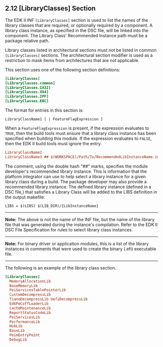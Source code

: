 <!--- @file
  2.12 [LibraryClasses] Section

  Copyright (c) 2007-2017, Intel Corporation. All rights reserved.<BR>

  Redistribution and use in source (original document form) and 'compiled'
  forms (converted to PDF, epub, HTML and other formats) with or without
  modification, are permitted provided that the following conditions are met:

  1) Redistributions of source code (original document form) must retain the
     above copyright notice, this list of conditions and the following
     disclaimer as the first lines of this file unmodified.

  2) Redistributions in compiled form (transformed to other DTDs, converted to
     PDF, epub, HTML and other formats) must reproduce the above copyright
     notice, this list of conditions and the following disclaimer in the
     documentation and/or other materials provided with the distribution.

  THIS DOCUMENTATION IS PROVIDED BY TIANOCORE PROJECT "AS IS" AND ANY EXPRESS OR
  IMPLIED WARRANTIES, INCLUDING, BUT NOT LIMITED TO, THE IMPLIED WARRANTIES OF
  MERCHANTABILITY AND FITNESS FOR A PARTICULAR PURPOSE ARE DISCLAIMED. IN NO
  EVENT SHALL TIANOCORE PROJECT  BE LIABLE FOR ANY DIRECT, INDIRECT, INCIDENTAL,
  SPECIAL, EXEMPLARY, OR CONSEQUENTIAL DAMAGES (INCLUDING, BUT NOT LIMITED TO,
  PROCUREMENT OF SUBSTITUTE GOODS OR SERVICES; LOSS OF USE, DATA, OR PROFITS;
  OR BUSINESS INTERRUPTION) HOWEVER CAUSED AND ON ANY THEORY OF LIABILITY,
  WHETHER IN CONTRACT, STRICT LIABILITY, OR TORT (INCLUDING NEGLIGENCE OR
  OTHERWISE) ARISING IN ANY WAY OUT OF THE USE OF THIS DOCUMENTATION, EVEN IF
  ADVISED OF THE POSSIBILITY OF SUCH DAMAGE.

-->

## 2.12 [LibraryClasses] Section

The EDK II INF `[LibraryClasses]` section is used to list the names of the
library classes that are required, or optionally required by a component. A
library class instance, as specified in the DSC file, will be linked into the
component. The Library Class' Recommended Instance path must be a package
relative path.

Library classes listed in architectural sections must not be listed in common
`[LibraryClasses]` sections. The architectural section modifier is used as a
restriction to mask items from architectures that are not applicable.

This section uses one of the following section definitions:

```ini
[LibraryClasses]
[LibraryClasses.common]
[LibraryClasses.IA32]
[LibraryClasses.X64]
[LibraryClasses.IPF]
[LibraryClasses.EBC]
```

The format for entries in this section is:

`LibraryClassName1 [ | FeatureFlagExpression ]`

When a `FeatureFlagExpression` is present, if the expression evaluates to
`TRUE`, then the build tools must ensure that a library class instance has been
specified when building this module. If the expression evaluates to `FALSE`,
then the EDK II build tools must ignore the entry.

```ini
LibraryClassName2
LibraryClassName3 ## $(WORKSPACE)/Path/To/RecommendedLibInstanceName.inf
```

The comment, using the double hash "##" marks, specifies the module
developer's recommended library instance. This is information that the platform
integrator can use to help select a library instance for a given library class
during a build. The package developer may also provide a recommended library
instance. The defined library instance (defined in a DSC file,) that satisfies
a Library Class will be added to the LIBS definition in the output makefile:

`LIBS = $(LIBS) $(LIB_DIR)/{LibInstanceName}`

**********
**Note:** The above is not the name of the INF file, but the name of the
library file that was generated during the instance's compilation. Refer to the
EDK II DSC File Specification for rules to select library class instances.
**********
**Note:** For binary driver or application modules, this is a list of the
library instances in comments that were used to create the binary (.efi)
executable file.
**********

The following is an example of the library class section.

```ini
[LibraryClasses]
  MemoryAllocationLib
  BaseMemoryLib
  PeiServicesTablePointerLib
  CustomDecompressLib
  TianoDecompressLib UefiDecompressLib
  EdkPeCoffLoaderLib
  CacheMaintenanceLib
  ReportStatusCodeLib
  PeiServicesLib
  PerformanceLib
  HobLib
  BaseLib
  PeimEntryPoint
  DebugLib
```

